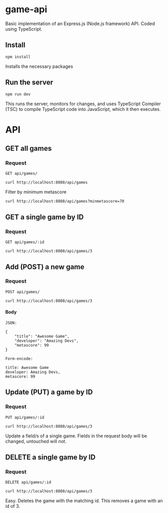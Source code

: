 # game-api

Basic implementation of an Express.js (Node.js framework) API. Coded using TypeScript.

## Install

    npm install

Installs the necessary packages

## Run the server

    npm run dev

This runs the server, monitors for changes, and uses TypeScript Compiler (TSC) to compile TypeScript code into JavaScript, which it then executes.

# API

## GET all games

### Request

`GET api/games/`

    curl http://localhost:8080/api/games

Filter by minimum metascore

    curl http://localhost:8080/api/games?minmetascore=70

## GET a single game by ID

### Request

`GET api/games/:id`

    curl http://localhost:8080/api/games/3

## Add (POST) a new game

### Request

`POST api/games/`

    curl http://localhost:8080/api/games/3

#### Body

`JSON:`

```
{
    "title": "Awesome Game",
    "developer": "Amazing Devs",
    "metascore": 99
}
```

`Form-encode:`

```
title: Awesome Game
developer: Amazing Devs,
metascore: 99
```

## Update (PUT) a game by ID

### Request

`PUT api/games/:id`

    curl http://localhost:8080/api/games/3

Update a field/s of a single game. Fields in the request body will be changed, untouched will not.

## DELETE a single game by ID

### Request

`DELETE api/games/:id`

    curl http://localhost:8080/api/games/3

Easy. Deletes the game with the matching id. This removes a game with an id of 3.
